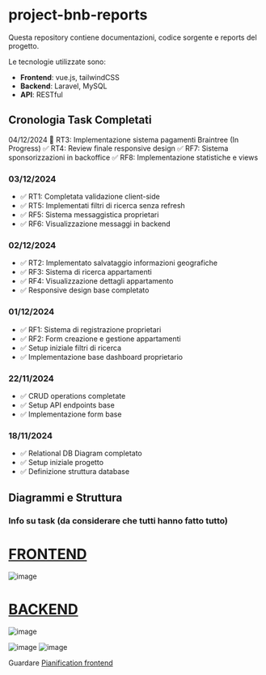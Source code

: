 # project-bnb-reports

Questa repository contiene documentazioni, codice sorgente e reports del progetto.

Le tecnologie utilizzate sono:

- **Frontend**: vue.js, tailwindCSS
- **Backend**: Laravel, MySQL
- **API**: RESTful

## Cronologia Task Completati

04/12/2024
🔄 RT3: Implementazione sistema pagamenti Braintree (In Progress)
✅ RT4: Review finale responsive design
✅ RF7: Sistema sponsorizzazioni in backoffice
✅ RF8: Implementazione statistiche e views

### 03/12/2024
- ✅ RT1: Completata validazione client-side
- ✅ RT5: Implementati filtri di ricerca senza refresh
- ✅ RF5: Sistema messaggistica proprietari
- ✅ RF6: Visualizzazione messaggi in backend

### 02/12/2024
- ✅ RT2: Implementato salvataggio informazioni geografiche
- ✅ RF3: Sistema di ricerca appartamenti
- ✅ RF4: Visualizzazione dettagli appartamento
- ✅ Responsive design base completato

### 01/12/2024
- ✅ RF1: Sistema di registrazione proprietari
- ✅ RF2: Form creazione e gestione appartamenti
- ✅ Setup iniziale filtri di ricerca
- ✅ Implementazione base dashboard proprietario

### 22/11/2024
- ✅ CRUD operations completate
- ✅ Setup API endpoints base
- ✅ Implementazione form base

### 18/11/2024
- ✅ Relational DB Diagram completato
- ✅ Setup iniziale progetto
- ✅ Definizione struttura database

## Diagrammi e Struttura
### Info su task (da considerare che tutti hanno fatto tutto)
# [FRONTEND](https://github.com/orgs/project-bnb/projects/1/views/2)
![image](https://github.com/user-attachments/assets/4cffac4f-7286-4cef-8cce-c69e02825319)
# [BACKEND](https://github.com/orgs/project-bnb/projects/3/views/3)
![image](https://github.com/user-attachments/assets/4b4c6e3f-29a6-4a91-ba1e-eb2d3d8e7faf)

![image](https://github.com/user-attachments/assets/6acb91d1-f3e3-4ede-b809-9b68354670b9)
![image](https://github.com/user-attachments/assets/81174018-c314-4b50-b51a-be3302b133d9)

Guardare [Pianification frontend](https://github.com/project-bnb/project-bnb-reports/blob/main/Pianification/frontend.md)




